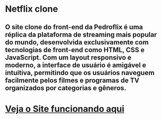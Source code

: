 # Netflix clone
 
## O site clone do front-end da Pedroflix é uma réplica da plataforma de streaming mais popular do mundo, desenvolvida exclusivamente com tecnologias de front-end como HTML, CSS e JavaScript. Com um layout responsivo e moderno, a interface de usuário é amigável e intuitiva, permitindo que os usuários naveguem facilmente pelos filmes e programas de TV organizados por categorias e gêneros. 

# [Veja o Site funcionando aqui](https://pflix.vercel.app/)